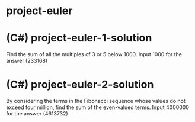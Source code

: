# project-euler

# (C#) project-euler-1-solution

Find the sum of all the multiples of 3 or 5 below 1000.
Input 1000 for the answer (233168)

# (C#) project-euler-2-solution

By considering the terms in the Fibonacci sequence whose values do not exceed four million, find the sum of the even-valued terms.
Input 4000000 for the answer (4613732)
